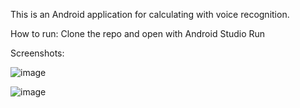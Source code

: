 This is an Android application for calculating with voice recognition.

How to run: 
    Clone the repo and open with Android Studio
    Run

Screenshots:

![image](https://github.com/muabui1012/myVoiceCal/assets/39801919/f007cdd5-203d-473f-90d4-344e0f4f9b5c)

![image](https://github.com/muabui1012/myVoiceCal/assets/39801919/7bd3eecc-343a-4250-ba6f-4ddc486912ab)
